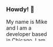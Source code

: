 <svg fill="none" viewBox="0 0 120 120" width="120" height="120" xmlns="http://www.w3.org/2000/svg">
  <foreignObject width="100%" height="100%">
    <div xmlns="http://www.w3.org/1999/xhtml">
      <h3>Howdy! 🤠</h3>
      <p>My name is Mike and I am a developer based in Chicago. I am currently working through a coding bootcamp to upgrade my self-taught skills to mad skillz, and I think it's going well. Watch this space as I build out my profile and get some swanky projects to show off.</p>
      <h3>Links!</h3>
      <ul>
      <li><a href="https://www.linkedin.com/in/mikemccomb/" target="_blank">LinkedIn</a></li>
      <li><a href="https://twitter.com/Rube_Goldberg" target="_blank">Twitter</a></li>
      <li><a href="mailto:mikemccomb@gmail.com" target="_blank">Email</li>
      <li><a href="https://www.eurowhat.com/" target="_blank">Podcast</li>
      </div>
  </foreignObject>
</svg>

<!--
**mikemccomb/mikemccomb** is a ✨ _special_ ✨ repository because its `README.md` (this file) appears on your GitHub profile.

Here are some ideas to get you started:

- 🔭 I’m currently working on ...
- 🌱 I’m currently learning ...
- 👯 I’m looking to collaborate on ...
- 🤔 I’m looking for help with ...
- 💬 Ask me about ...
- 📫 How to reach me: ...
- 😄 Pronouns: ...
- ⚡ Fun fact: ...
-->

